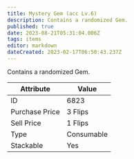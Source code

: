 ```yaml
---
title: Mystery Gem (acc Lv.6)
description: Contains a randomized Gem.
published: true
date: 2023-08-21T05:31:04.006Z
tags: items
editor: markdown
dateCreated: 2023-02-17T06:50:43.237Z
---
```


Contains a randomized Gem.

|Attribute|Value|
|-|-|
|ID|6823|
|Purchase Price|3 Flips|
|Sell Price|1 Flips|
|Type|Consumable|
|Stackable|Yes|

